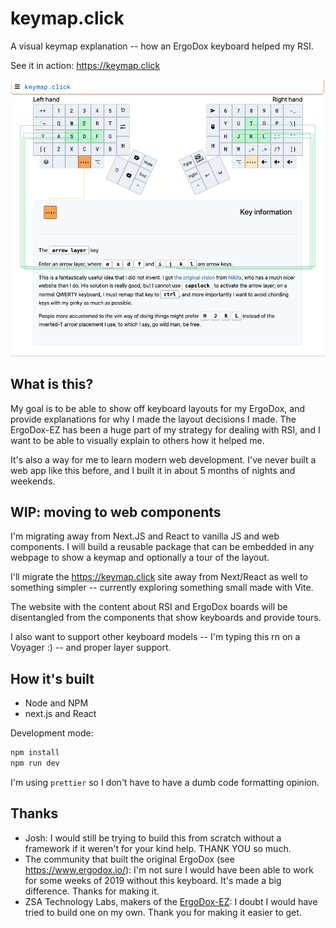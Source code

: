 # keymap.click

A visual keymap explanation --
how an ErgoDox keyboard helped my RSI.

See it in action:
<https://keymap.click>

![Screenshot](docs/screenshot.png?raw=true "Screenshot")

## What is this?

My goal is to be able to show off keyboard layouts for my ErgoDox,
and provide explanations for why I made the layout decisions I made.
The ErgoDox-EZ has been a huge part of my strategy for dealing with RSI,
and I want to be able to visually explain to others how it helped me.

It's also a way for me to learn modern web development.
I've never built a web app like this before,
and I built it in about 5 months of nights and weekends.

## WIP: moving to web components

I'm migrating away from Next.JS and React to vanilla JS and web components.
I will build a reusable package that can be embedded in any webpage
to show a keymap and optionally a tour of the layout.

I'll migrate the <https://keymap.click> site away from Next/React as well
to something simpler --
currently exploring something small made with Vite.

The website with the content about RSI and ErgoDox boards
will be disentangled from the components that show keyboards and provide tours.

I also want to support other keyboard models --
I'm typing this rn on a Voyager :) --
and proper layer support.

## How it's built

- Node and NPM
- next.js and React

Development mode:

```bash
npm install
npm run dev
```

I'm using `prettier` so I don't have to have a dumb code formatting opinion.

## Thanks

- Josh:
  I would still be trying to build this from scratch without a framework
  if it weren't for your kind help.
  THANK YOU so much.
- The community that built the original ErgoDox
  (see <https://www.ergodox.io/>):
  I'm not sure I would have been able to work for some weeks of 2019
  without this keyboard.
  It's made a big difference.
  Thanks for making it.
- ZSA Technology Labs, makers of the
  [ErgoDox-EZ](https://ergodox-ez.com/):
  I doubt I would have tried to build one on my own.
  Thank you for making it easier to get.

